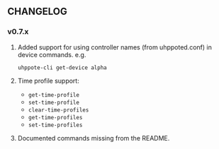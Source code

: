 ## CHANGELOG

### v0.7.x

1. Added support for using controller names (from uhppoted.conf) in device commands. e.g. 
   ```
   uhppote-cli get-device alpha
   ```

2. Time profile support:
   -  `get-time-profile`
   -  `set-time-profile`
   -  `clear-time-profiles`
   -  `get-time-profiles`
   -  `set-time-profiles`

3. Documented commands missing from the README.
